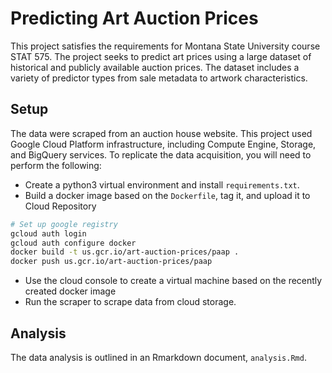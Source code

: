 # Predicting Art Auction Prices

This project satisfies the requirements for Montana State University course STAT 575. The project seeks to predict art prices using a large dataset of historical and publicly available auction prices. The dataset includes a variety of predictor types from sale metadata to artwork characteristics.

## Setup

The data were scraped from an auction house website. This project used Google Cloud Platform infrastructure, including Compute Engine, Storage, and BigQuery services. To replicate the data acquisition, you will need to perform the following:

* Create a python3 virtual environment and install `requirements.txt`.
* Build a docker image based on the `Dockerfile`, tag it, and upload it to Cloud Repository

```bash
# Set up google registry
gcloud auth login
gcloud auth configure docker
docker build -t us.gcr.io/art-auction-prices/paap .
docker push us.gcr.io/art-auction-prices/paap
```

* Use the cloud console to create a virtual machine based on the recently created docker image
* Run the scraper to scrape data from cloud storage.

## Analysis

The data analysis is outlined in an Rmarkdown document, `analysis.Rmd`.

